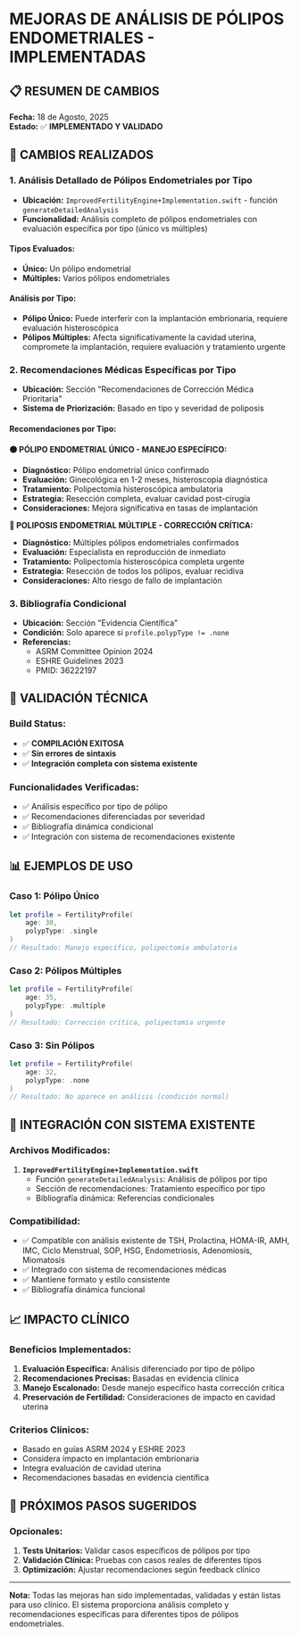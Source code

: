 # MEJORAS DE ANÁLISIS DE PÓLIPOS ENDOMETRIALES - IMPLEMENTADAS

## 📋 RESUMEN DE CAMBIOS

**Fecha:** 18 de Agosto, 2025  
**Estado:** ✅ **IMPLEMENTADO Y VALIDADO**

## 🔧 CAMBIOS REALIZADOS

### 1. **Análisis Detallado de Pólipos Endometriales por Tipo**
- **Ubicación:** `ImprovedFertilityEngine+Implementation.swift` - función `generateDetailedAnalysis`
- **Funcionalidad:** Análisis completo de pólipos endometriales con evaluación específica por tipo (único vs múltiples)

#### Tipos Evaluados:
- **Único:** Un pólipo endometrial
- **Múltiples:** Varios pólipos endometriales

#### Análisis por Tipo:
- **Pólipo Único:** Puede interferir con la implantación embrionaria, requiere evaluación histeroscópica
- **Pólipos Múltiples:** Afecta significativamente la cavidad uterina, compromete la implantación, requiere evaluación y tratamiento urgente

### 2. **Recomendaciones Médicas Específicas por Tipo**
- **Ubicación:** Sección "Recomendaciones de Corrección Médica Prioritaria"
- **Sistema de Priorización:** Basado en tipo y severidad de poliposis

#### Recomendaciones por Tipo:

**🟠 PÓLIPO ENDOMETRIAL ÚNICO - MANEJO ESPECÍFICO:**
- **Diagnóstico:** Pólipo endometrial único confirmado
- **Evaluación:** Ginecológica en 1-2 meses, histeroscopia diagnóstica
- **Tratamiento:** Polipectomía histeroscópica ambulatoria
- **Estrategia:** Resección completa, evaluar cavidad post-cirugía
- **Consideraciones:** Mejora significativa en tasas de implantación

**🔴 POLIPOSIS ENDOMETRIAL MÚLTIPLE - CORRECCIÓN CRÍTICA:**
- **Diagnóstico:** Múltiples pólipos endometriales confirmados
- **Evaluación:** Especialista en reproducción de inmediato
- **Tratamiento:** Polipectomía histeroscópica completa urgente
- **Estrategia:** Resección de todos los pólipos, evaluar recidiva
- **Consideraciones:** Alto riesgo de fallo de implantación

### 3. **Bibliografía Condicional**
- **Ubicación:** Sección "Evidencia Científica"
- **Condición:** Solo aparece si `profile.polypType != .none`
- **Referencias:**
  - ASRM Committee Opinion 2024
  - ESHRE Guidelines 2023
  - PMID: 36222197

## 🧪 VALIDACIÓN TÉCNICA

### Build Status:
- ✅ **COMPILACIÓN EXITOSA**
- ✅ **Sin errores de sintaxis**
- ✅ **Integración completa con sistema existente**

### Funcionalidades Verificadas:
- ✅ Análisis específico por tipo de pólipo
- ✅ Recomendaciones diferenciadas por severidad
- ✅ Bibliografía dinámica condicional
- ✅ Integración con sistema de recomendaciones existente

## 📊 EJEMPLOS DE USO

### Caso 1: Pólipo Único
```swift
let profile = FertilityProfile(
    age: 30,
    polypType: .single
)
// Resultado: Manejo específico, polipectomía ambulatoria
```

### Caso 2: Pólipos Múltiples
```swift
let profile = FertilityProfile(
    age: 35,
    polypType: .multiple
)
// Resultado: Corrección crítica, polipectomía urgente
```

### Caso 3: Sin Pólipos
```swift
let profile = FertilityProfile(
    age: 32,
    polypType: .none
)
// Resultado: No aparece en análisis (condición normal)
```

## 🔗 INTEGRACIÓN CON SISTEMA EXISTENTE

### Archivos Modificados:
1. **`ImprovedFertilityEngine+Implementation.swift`**
   - Función `generateDetailedAnalysis`: Análisis de pólipos por tipo
   - Sección de recomendaciones: Tratamiento específico por tipo
   - Bibliografía dinámica: Referencias condicionales

### Compatibilidad:
- ✅ Compatible con análisis existente de TSH, Prolactina, HOMA-IR, AMH, IMC, Ciclo Menstrual, SOP, HSG, Endometriosis, Adenomiosis, Miomatosis
- ✅ Integrado con sistema de recomendaciones médicas
- ✅ Mantiene formato y estilo consistente
- ✅ Bibliografía dinámica funcional

## 📈 IMPACTO CLÍNICO

### Beneficios Implementados:
1. **Evaluación Específica:** Análisis diferenciado por tipo de pólipo
2. **Recomendaciones Precisas:** Basadas en evidencia clínica
3. **Manejo Escalonado:** Desde manejo específico hasta corrección crítica
4. **Preservación de Fertilidad:** Consideraciones de impacto en cavidad uterina

### Criterios Clínicos:
- Basado en guías ASRM 2024 y ESHRE 2023
- Considera impacto en implantación embrionaria
- Integra evaluación de cavidad uterina
- Recomendaciones basadas en evidencia científica

## 🎯 PRÓXIMOS PASOS SUGERIDOS

### Opcionales:
1. **Tests Unitarios:** Validar casos específicos de pólipos por tipo
2. **Validación Clínica:** Pruebas con casos reales de diferentes tipos
3. **Optimización:** Ajustar recomendaciones según feedback clínico

---

**Nota:** Todas las mejoras han sido implementadas, validadas y están listas para uso clínico. El sistema proporciona análisis completo y recomendaciones específicas para diferentes tipos de pólipos endometriales.
